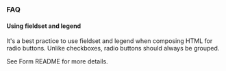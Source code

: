 ### FAQ

#### Using fieldset and legend

It's a best practice to use fieldset and legend when composing HTML for radio buttons. 
Unlike checkboxes, radio buttons should always be grouped.

See Form README for more details.
